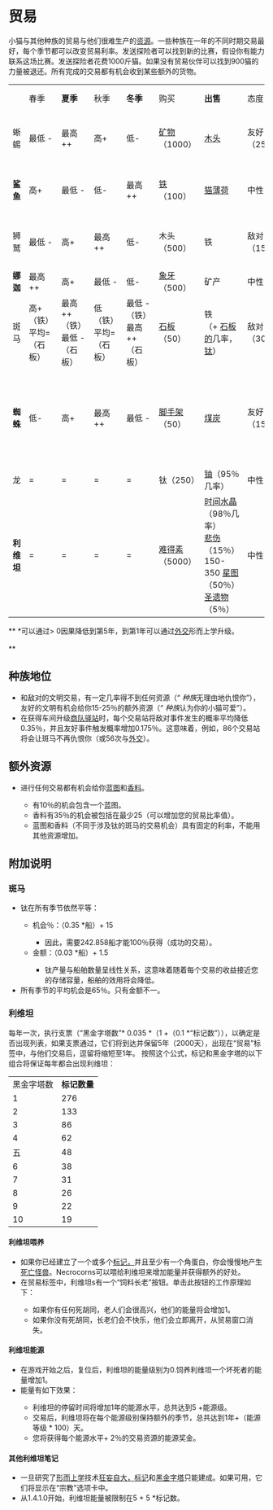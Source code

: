 # 贸易
<!--![贸易对象解锁条件](assets/002/001-trades.png)-->
  小猫与其他种族的贸易与他们很难生产的<a href="#Resources">资源</a>。一些种族在一年的不同时期交易最好，每个季节都可以改变贸易利率。发送探险者可以找到新的比赛，假设你有能力联系这场比赛。发送探险者花费1000斤猫。如果没有贸易伙伴可以找到900猫的力量被退还。所有完成的交易都有机会收到某些额外的货物。

  <table class="tb-maoyi">
   <tbody>
<tr>
<td></td>
<td>春季</td>
<td><strong>夏季</strong></td>
<td>秋季</td>
<td><strong>冬季</strong></td>
<td>购买</td>
<td><strong>出售</strong></td>
<td>态度</td>
<td><strong>先决条件</strong></td>
</tr>
<tr>
<td>蜥蜴</td>
<td>最低 - </td>
<td>最高++</td>
<td>高+</td>
<td>低-</td>
<td><a href="#minerals">矿物</a>（1000）</td>
<td><a href="#wood">木头</a></td>
<td>友好（25％）</td>
<td>发展到20年以上</td>
</tr>
<tr>
<td><strong>鲨鱼</strong></td>
<td>高+</td>
<td>最低 - </td>
<td>低-</td>
<td>最高++</td>
<td><a href="#iron">铁</a>（100）</td>
<td><a href="#catnip">猫薄荷</a></td>
<td>中性</td>
<td>发展到20年以上</td>
</tr>
<tr>
<td>狮鹫</td>
<td>最低 - </td>
<td>高+</td>
<td>最高++</td>
<td>低-</td>
<td>木头（500）</td>
<td>铁</td>
<td>敌对（15％）</td>
<td>发展到20年以上</td>
</tr>
<tr>
<td><strong>娜迦</strong></td>
<td>最高++</td>
<td>高+</td>
<td>最低 - </td>
<td>低-</td>
<td><a href="#ivory">象牙</a>（500）</td>
<td>矿产</td>
<td>中性</td>
<td>1500 <a href="#culture">文化</a></td>
</tr>
<tr>
<td>斑马</td>
<td>高+（铁）<br style="clear:both" />平均=（石板）</td>
<td>最高++（铁）<br style="clear:both" />最低 - （石板）</td>
<td>低（铁）<br style="clear:both" />平均=（石板）</td>
<td>最低 - （铁）<br style="clear:both" />最高++（石板）</td>
<td><a href="#slab">石板</a>（50）</td>
<td>铁<br style="clear:both" />（+ <a href="#">石板的</a>几率，<a href="#">钛</a>）</td>
<td>敌对（30％）</td>
<td><a href="#ship">贸易船</a></td>
</tr>
<tr>
<td><strong>蜘蛛</strong></td>
<td>低-</td>
<td>高+</td>
<td>最高++</td>
<td>最低 - </td>
<td><a href="#scaffold">脚手架</a>（50）</td>
<td><a href="#coal">煤炭</a></td>
<td>友好（15％）</td>
<td>100贸易船，<br style="clear:both" />达到125K最大<a href="?file=001-猫咪百科/03-科技">科学</a>上限</td>
</tr>
<tr>
<td>龙</td>
<td>=</td>
<td>=</td>
<td>=</td>
<td>=</td>
<td>钛（250）</td>
<td><a href="#uranium">铀</a>（95％几率）</td>
<td>中性</td>
<td><a href="#Technologies#Nuclear_Fission">核裂变</a></td>
</tr>
<tr>
<td><strong>利维坦</strong></td>
<td>=</td>
<td>=</td>
<td>=</td>
<td>=</td>
<td><a href="#unobtainium">难得素</a>（5000）</td>
<td><a href="#time+crystal">时间水晶</a>（98％几率）<br style="clear:both" /> <a href="#Sorrow">悲伤</a>（15％）<br style="clear:both" />150-350 <a href="#starchart">星图</a>（50％）<br style="clear:both" /><a href="#relic">圣遗物</a>（5％）</td>
<td>中性</td>
<td><a href="#Religion#Black_Pyramid">黑金字塔</a></td>
</tr>
   </tbody>
</table>

** *可以通过&gt; 0因果降低到第5年，到第1年可以通过<a href="#Metaphysics#Diplomacy">外交</a>形而上学升级。<br style="clear:both" /> <br style="clear:both" /> **

 ## 种族地位
  <ul>
   <li>和敌对的文明交易，有一定几率得不到任何资源（“ <em>种族</em>无理由地仇恨你”），友好的文明有机会给你15-25％的额外资源（“ <em>种族</em>认为你的小猫可爱”）。</li>
   <li>在获得车间升级<a href="#workshop#Caravanserai">商队驿站</a>时，每个交易站将敌对事件发生的概率平均降低0.35％，并且友好事件触发概率增加0.175％。这意味着，例如，86个交易站将会让斑马不再仇恨你（或56次与<a href="#Metaphysics#Diplomacy">外交</a>）。</li>
  </ul>

## 额外资源
  <ul>
   <li>进行任何交易都有机会给你<a href="#blueprint">蓝图</a>和<a href="#spice">香料</a>。</li>
   <ul>
<li> 有10％的机会包含一个蓝图。</li>
<li> 香料有35％的机会被包括在最少25（可以增加您的贸易比率值）。</li>
<li> 蓝图和香料（不同于涉及钛的斑马的交易机会）具有固定的利率，不能用其他资源增加。</li>
   </ul>
  </ul>

 ## 附加说明
 ### 斑马
   <ul>
<li> 钛在所有季节依然平等：</li>
<ul>
<li> 机会％：（0.35 *船）+ 15 </li>
<ul>
 <li> 因此，需要242.858船才能100％获得（成功的交易）。</li>
</ul>
<li> 金额：（0.03 *船）+ 1.5</li>
<ul>
 <li> 钛产量与船舶数量呈线性关系，这意味着随着每个交易的收益接近您的存储容量，船舶的效用将会降低。</li>
</ul>
</ul>
<li>所有季节的平均机会是65％。只有金额不一。</li>
   </ul>

### 利维坦

   每年一次，执行支票（“黑金字塔数”* 0.035 *（1 +（0.1 *“标记数”）），以确定是否出现列表，如果支票通过，它们将到达并保留5年（2000天），出现在“贸易”标签中，与他们交易后，逗留将缩短至1年。
   按照这个公式，标记和黑金字塔的以下组合将保证每年都会出现利维坦：

   <table class="wikitable">
<tbody>
<tr>
 <td>黑金字塔数</td>
 <td><strong>标记数量</strong></td>
</tr>
<tr>
 <td>1 </td>
 <td colspan="1" rowspan="1">276</td>
</tr>
<tr>
 <td>2 </td>
 <td colspan="1" rowspan="1">133</td>
</tr>
<tr>
 <td>3 </td>
 <td colspan="1" rowspan="1">86</td>
</tr>
<tr>
 <td>4 </td>
 <td colspan="1" rowspan="1">62</td>
</tr>
<tr>
 <td>五 </td>
 <td colspan="1" rowspan="1">48</td>
</tr>
<tr>
 <td>6 </td>
 <td colspan="1" rowspan="1">38</td>
</tr>
<tr>
 <td>7 </td>
 <td colspan="1" rowspan="1">31</td>
</tr>
<tr>
 <td>8 </td>
 <td colspan="1" rowspan="1">26</td>
</tr>
<tr>
 <td>9 </td>
 <td colspan="1" rowspan="1">22</td>
</tr>
<tr>
 <td>10</td>
 <td colspan="1" rowspan="1">19</td>
</tr>
</tbody>
   </table>

 #### 利维坦喂养
 <ul>
<li>如果你已经建立了一个或多个<a href="#Religion#Marker">标记，</a>并且至少有一个角蛋白，你会慢慢地产生<a href="#necrocorns">死亡怪兽</a>。Necrocorns可以喂给利维坦来增加能量并获得额外的好处。</li>
<li>在贸易标签中，利维坦s有一个“饲料长老”按钮。单击此按钮的工作原理如下：</li>
<ul>
 <li> 如果你有任何死胡同，老人们会很高兴，他们的能量将会增加1。</li>
 <li> 如果你没有死胡同，长老们会不快乐，他们会立即离开，从贸易窗口消失。</li>
</ul>
</ul>

 #### 利维坦能源
<ul>
<li> 在游戏开始之后，复位后，利维坦的能量级别为0.饲养利维坦一个坏死者的能量增加1。</li>
<li> 能量有如下效果：</li>
<ul>
 <li> 利维坦的停留时间将增加1年的能源水平，总共达到5 +能源级。</li>
 <li> 交易后，利维坦将在每个能源级别保持额外的季节，总共达到1年+（能源等级 * 100）天。</li>
 <li> 您将获得每个能源水平+ 2％的交易资源的能源奖金。</li>
</ul>
</ul>

#### 其他利维坦笔记
<ul>
<li> <a href="#Religion#Marker"></a>一旦研究了<a href="#Metaphysics">形而上学</a>技术<a href="#Metaphysics#Megalomania">狂妄自大，</a><a href="#Religion#Marker">标记</a>和<a href="#Religion#Black_Pyramid">黑金字塔</a>只能建成。如果可用，它们将显示在“宗教”选项卡中。<a href="#Metaphysics"></a><a href="#Metaphysics#Megalomania"></a></li>
<li> 从1.4.1.0开始，利维坦能量被限制在5 + 5 *标记数。</li>
</ul>
